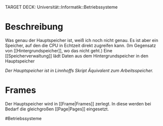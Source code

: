 TARGET DECK: Universität::Informatik::Betriebssysteme

# Beschreibung
Was genau der Hauptspeicher ist, weiß ich noch nicht genau. Es ist aber ein Speicher, auf den die CPU in Echtzeit direkt zugreifen kann. (Im Gegensatz von [[Hintergrundspeicher]], wo das nicht geht.)
Eine [[Speicherverwaltung]] lädt Daten aus dem Hintergrundspeicher in den Hauptspeicher

*Der Hauptspeicher ist in Linnhoffs Skript Äquivalent zum Arbeitsspeicher.*

# Frames
Der Hauptspeicher wird in [[Frame|Frames]] zerlegt. In diese werden bei Bedarf die gleichgroßen [[Page|Pages]] eingesetzt.


#Betriebssysteme 


